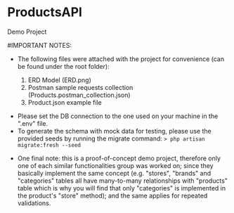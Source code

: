 # ProductsAPI

Demo Project

#IMPORTANT NOTES:

-   The following files were attached with the project for convenience (can be found under the root folder):

    1. ERD Model (ERD.png)
    2. Postman sample requests collection (Products.postman_collection.json)
    3. Product.json example file

*   Please set the DB connection to the one used on your machine in the ".env" file.
*   To generate the schema with mock data for testing, please use the provided seeds by running the          migrate command:
                             ```> php artisan migrate:fresh --seed```

-   One final note: this is a proof-of-concept demo project, therefore only one of each similar functionalities group was worked on; since they basically implement the same concept (e.g. "stores", "brands" and "categories" tables all have many-to-many relationships with "products" table which is why you will find that only "categories" is implemented in the product's "store" method); and the same applies for repeated validations.

